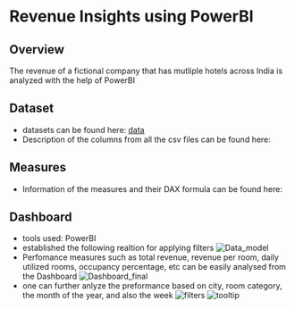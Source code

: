 
# Revenue Insights using PowerBI

## Overview
The revenue of a fictional company that has mutliple hotels across India is analyzed with the help of PowerBI

## Dataset
- datasets can be found here: [data](https://github.com/Kodali-N/Revenue_insights/tree/main/data)
- Description of the columns from all the csv files can be found here:

## Measures
- Information of the measures and their DAX formula can be found here: 

## Dashboard
- tools used: PowerBI
- established the following realtion for applying filters
![Data_model](https://github.com/Kodali-N/Revenue_insights/assets/86663030/75613f5d-a363-46df-a21e-d92387405fca)
- Perfomance measures such as total revenue, revenue per room, daily utilized rooms, occupancy percentage, etc can be easily analysed from the Dashboard
![Dashboard_final](https://github.com/Kodali-N/Revenue_insights/assets/86663030/175f60de-f1a7-49fa-9dcb-5f495d06071c)
- one can further anlyze the preformance based on city, room category, the month of the year, and also the week
![filters](https://github.com/Kodali-N/Revenue_insights/assets/86663030/e56e7d56-ef44-417a-81c8-c18a156f4e46)
![tooltip](https://github.com/Kodali-N/Revenue_insights/assets/86663030/75721891-1b8d-4df5-adf8-507f1c553250)






